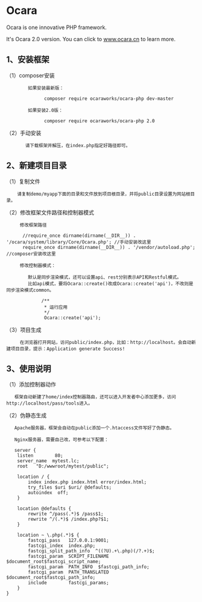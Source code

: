 # Ocara
Ocara is one innovative PHP framework.

It's Ocara 2.0 version. You can click to www.ocara.cn to learn more.

## 1、安装框架

   （1）composer安装
     
            如果安装最新版：
    
                  composer require ocaraworks/ocara-php dev-master

            如果安装2.0版：
 
                  composer require ocaraworks/ocara-php 2.0


   （2）手动安装
   
           请下载框架并解压，在index.php指定好路径即可。

    
## 2、新建项目目录

   （1）复制文件
       
        请复制demo/myapp下面的目录和文件放到项目根目录，并将public目录设置为网站根目录。

   （2）修改框架文件路径和控制器模式

         修改框架路径
          
          //require_once dirname(dirname(__DIR__)) . '/ocara/system/library/Core/Ocara.php'; //手动安装改这里
          require_once dirname(dirname(__DIR__)) . '/vendor/autoload.php'; //composer安装改这里
      
         修改控制器模式：
         
            默认是同步渲染模式，还可以设置api、rest分别表示API和Restful模式。
            比如api模式，要将Ocara::create()改成Ocara::create('api')，不改则是同步渲染模式common。
      
                 /**
                  * 运行应用
                  */
                  Ocara::create('api');


   （3）项目生成
      
         在浏览器打开网站，访问public/index.php，比如：http://localhost。会自动新建项目目录，提示：Application generate Success!

## 3、使用说明

   （1）添加控制器动作
   
       框架自动新建了home/index控制器路由，还可以进入开发者中心添加更多，访问http://localhost/pass/tools进入。

   （2）伪静态生成

       Apache服务器，框架会自动在public添加一个.htaccess文件写好了伪静态。

       Nginx服务器，需要自己改，可参考以下配置：
           
       server {
        listen        80;
        server_name  mytest.lc;
        root   "D:/wwwroot/mytest/public";
        
        location / {
            index index.php index.html error/index.html;
            try_files $uri $uri/ @defaults;
            autoindex  off;
        }
		
        location @defaults {
            rewrite ^/pass(.*)$ /pass$1;
            rewrite ^/(.*)$ /index.php?$1;
        }		

        location ~ \.php(.*)$ {
            fastcgi_pass   127.0.0.1:9001;
            fastcgi_index  index.php;
            fastcgi_split_path_info  ^((?U).+\.php)(/?.+)$;
            fastcgi_param  SCRIPT_FILENAME  $document_root$fastcgi_script_name;
            fastcgi_param  PATH_INFO  $fastcgi_path_info;
            fastcgi_param  PATH_TRANSLATED  $document_root$fastcgi_path_info;
            include        fastcgi_params;
        }
    }
